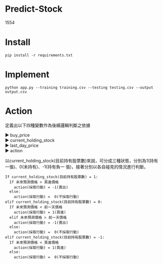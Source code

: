 # Predict-Stock
  1554
# Install
    pip install -r requirements.txt
# Implement
    python app.py --training training.csv --testing testing.csv --output output.csv
    
# Action
  定義出以下四種變數作為後續邏輯判斷之依據
  
  ▶ buy_price  
  ▶ current_holding_stock    
  ▶ last_day_price    
  ▶ action 
  
  以current_holding_stock(目前持有股票數)來說，可分成三種狀態，分別為1(持有一張)、0(未持有)、-1(持有負一 張)，接著分別以各自碰見的情況進行判斷。
  
    If current_holding_stock(目前持有股票數) = 1:
      If 未來預測價格 > 買進價格
        action(採取行動) = -1(賣出)
      else:
        action(採取行動) =  0(不採取行動)
    elif current_holding_stock(目前持有股票數) = 0:
      If 未來預測價格 < 前一天價格
        action(採取行動) = 1(買進)
      elif 未來預測價格 > 前一天價格
        action(採取行動) = -1(賣出)
      else:
        action(採取行動) =  0(不採取行動)  
    elif current_holding_stock(目前持有股票數) = -1:
      If 未來預測價格 < 買進價格
        action(採取行動) = 1(買進)
      else:
        action(採取行動) =  0(不採取行動)
    
